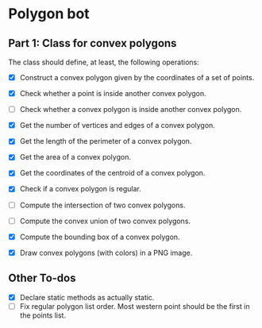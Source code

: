# Polygon bot
## Part 1: Class for convex polygons
The class should define, at least, the following operations:

- [x] Construct a convex polygon given by the coordinates of a set of points.
- [x] Check whether a point is inside another convex polygon.
- [ ] Check whether a convex polygon is inside another convex polygon.
- [x] Get the number of vertices and edges of a convex polygon.
- [x] Get the length of the perimeter of a convex polygon.
- [x] Get the area of a convex polygon.
- [x] Get the coordinates of the centroid of a convex polygon.
- [x] Check if a convex polygon is regular.
- [ ] Compute the intersection of two convex polygons.
- [ ] Compute the convex union of two convex polygons.
- [x] Compute the bounding box of a convex polygon.
- [x] Draw convex polygons (with colors) in a PNG image.


## Other To-dos
- [x] Declare static methods as actually static.
- [ ] Fix regular polygon list order. Most western point should be the first in the points list.
